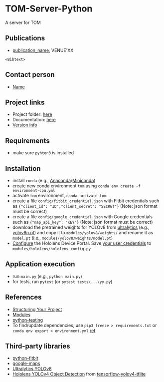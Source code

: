 # TOM-Server-Python
A server for TOM

## Publications
- [publication_name](publication_link), VENUE'XX
```
<Bibtext>

```

## Contact person
- [Name](personal_website)


## Project links
- Project folder: [here](https://drive.google.com/drive/folders/1m1x-o5gUZXmEZly4BEQ52Q4oHKShcE4W?usp=sharing)
- Documentation: [here](https://docs.google.com/document/d/1hHGNQhuB4jhhsSh3hr7fSNV9Hs2YzJCQxtxhX05q5ic/view)
- [Version info](VERSION.md)


## Requirements
- make sure `pyhton3` is installed


## Installation
- install `conda` (e.g., [Anaconda](https://docs.anaconda.com/anaconda/install/)/[Miniconda](https://docs.conda.io/en/latest/miniconda.html))
- create new conda environment `tom` using `conda env create -f environment-cpu.yml`
- activate `tom` environment, `conda activate tom`
- create a file `config/fitbit_credential.json` with Fitbit credentials such as `{"client_id": "ID","client_secret": "SECRET"}` (Note: json format must be correct) 
- create a file `config/google_credential.json` with Google credentials such as `{"map_api_key": "KEY"}` (Note: json format must be correct)
- download the pretrained weights for YOLOv8 from [ultralytics](https://github.com/ultralytics/ultralytics) (e.g., [yolov8n.pt](https://github.com/ultralytics/assets/releases/download/v0.0.0/yolov8n.pt)) and copy it to `modules/yolov8/weights/` and rename it as `model.pt` (i.e., `modules/yolov8/weights/model.pt`)
- [Configure](https://docs.microsoft.com/en-us/windows/mixed-reality/develop/platform-capabilities-and-apis/using-the-windows-device-portal) the Hololens Device Portal. Save [your user credentials](https://docs.microsoft.com/en-us/windows/mixed-reality/develop/platform-capabilities-and-apis/using-the-windows-device-portal#creating-a-username-and-password) to `modules/hololens/hololens_config.py`


## Application execution 
- run `main.py` (e.g., `python main.py`)
- for tests, run `pytest` (or `pytest tests\...\yy.py`)


## References
- [Structuring Your Project](https://docs.python-guide.org/writing/structure/)
- [Modules](https://docs.python.org/3/tutorial/modules.html#packages)
- [python-testing](https://realpython.com/python-testing/)
- To find/update dependencies, use `pip3 freeze > requirements.txt` or `conda env export > environment.yml` [ref](https://stackoverflow.com/questions/31684375/automatically-create-requirements-txt)


## Third-party libraries
- [python-fitbit](https://github.com/orcasgit/python-fitbit)
- [google-maps](https://developers.google.com/maps/documentation/maps-static/start)
- [Ultralytics YOLOv8](https://github.com/ultralytics/ultralytics)
- [Hololens YOLOv4 Object Detection](https://github.com/Interactions-HSG/21-MT-JanickSpirig-HoloLens-ObjectDetection) from [tensorflow-yolov4-tflite](https://github.com/theAIGuysCode/tensorflow-yolov4-tflite)

